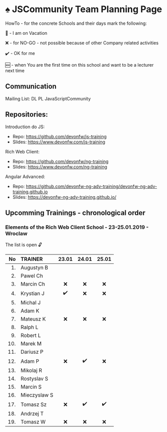 # :spades: JSCommunity Team Planning Page

HowTo - for the concrete Schools and their days mark the following:

:palm_tree: - I am on Vacation

:x: - for NO-GO - not possible because of other Company related activities

:heavy_check_mark: - OK for me

:new: - when You are the first time on this school and want to be a lecturer next time

## Communication

Mailing List: DL PL JavaScriptCommunity

## Repositories:

Introduction do JS: 
* Repo: https://github.com/devonfw/js-training
* Slides: https://www.devonfw.com/js-training

Rich Web Client: 
* Repo: https://github.com/devonfw/ng-training
* Slides: https://www.devonfw.com/ng-training 

Angular Advanced: 
* Repo: https://github.com/devonfw-ng-adv-training/devonfw-ng-adv-training.github.io
* Slides: https://devonfw-ng-adv-training.github.io/

## Upcomming Trainings - chronological order

### Elements of the Rich Web Client School - 23-25.01.2019 - Wroclaw
The list is open :unlock:


| No  | TRAINER      |      23.01	      |      24.01       |      25.01	      |
| ---:| :----------- |      :---:       |      :---:       |      :---:       |
|  1. | Augustyn B   |                  |                  |                  |
|  2. | Pawel Ch     |                  |                  |                  |
|  3. | Marcin Ch    |       :x:        |     :x:          |         :x:      |
|  4. | Krystian J   |:heavy_check_mark:|     :x:          |         :x:      |
|  5. | Michal J     |                  |                  |                  |
|  6. | Adam K       |                  |                  |                  |
|  7. | Mateusz K    |       :x:        |       :x:        |       :x:        |
|  8. | Ralph L      |                  |                  |                  |
|  9. | Robert L     |                  |                  |                  |
| 10. | Marek M      |                  |                  |                  |
| 11. | Dariusz P    |                  |                  |                  |
| 12. | Adam P       |       :x:        |:heavy_check_mark:|        :x:       |
| 13. | Mikolaj R    |                  |                  |                  |
| 14. | Rostyslav S  |                  |                  |                  |
| 15. | Marcin S     |                  |                  |                  |
| 16. | Mieczyslaw S |                  |                  |                  |
| 17. | Tomasz Sz    |       :x:        |:heavy_check_mark:|:heavy_check_mark:|
| 18. | Andrzej T    |                  |                  |                  |
| 19. | Tomasz W     |       :x:        |       :x:        |        :x:       |
